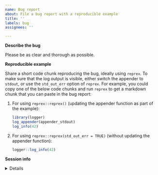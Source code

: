 ```yaml
---
name: Bug report
about: File a bug report with a reproducible example
title: ''
labels: bug
assignees: ''

---
```


**Describe the bug**

Please be as clear and thorough as possible.

**Reproducible example**

Share a short code chunk reproducing the bug, ideally using `reprex`. To make sure that the log output is visible, either switch the appender to `stdout`, or use the `std_out_err` option of `reprex`. For example, you could copy one of the below code chunks and run `reprex` to get a markdown chunk that you can paste in the bug report:

1. For using `reprex::reprex()` (updating the appender function as part of the example):

    ```r
    library(logger)
    log_appender(appender_stdout)
    log_info(42)
    ```

2. For using `reprex::reprex(std_out_err = TRUE)` (without updating the appender function):

    ```r
    logger::log_info(42)
    ```

**<summary>Session info</summary>**

<details>
``` r
# Paste here the output of `sessionInfo()`
```
</details>
